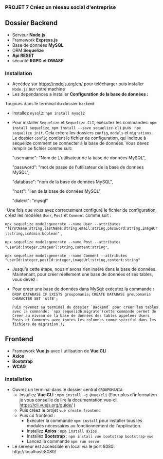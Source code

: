 ### PROJET 7 Créez un réseau social d'entreprise


## Dossier Backend

- Serveur **Node.js**
- Framework **Express.js**
- Base de données **MySQL**
- ORM **Sequelize**
- **Api RESET**
- sécurité **RGPD et OWASP**

### Installation

- Accédez sur https://nodejs.org/en/ pour télécharger puis installer `Node.js` sur votre machine
- Les dependances a installer 
**Configuration de la base de données :**

Toujours dans le terminal du dossier `backend`

- Installez `mysql2`: `npm install mysql2`
- Pour installer `Sequelize` et `Sequelize CLI`, exécutez les commandes: `npm install sequelize`, `npm install --save sequelize-cli` puis ` npx sequelize init`. Cela créera les dossiers `config`, `models` et `migrations`.
  Le dossier `config` contient le fichier de configuration, qui indique à sequelize comment se connecter à la base de données. Vous devez remplir ce fichier comme suit:

  "username": "Nom de L'utilisateur de la base de données MySQL",

  "password": "mot de passe de l'utilisateur de la base de données MySQL",

  "database": "nom de la base de données MySQL",

  "host": "lien de la base de données MySQL",

  "dialect": "mysql"

-Une fois que vous avez correctement configuré le fichier de configuration, créez les modèles `User`, `Post` et `Comment` comme suit :

`npx sequelize model:generate --name User --attributes "firstName:string,lastName:string,email:string,password:string,imageUrl:string,isAdmin:boolean"` ,

`npx sequelize model:generate --name Post --attributes "userId:integer,imageUrl:string,content:string"`,

`npx sequelize model:generate --name Comment --attributes "userId:integer,postId:integer,imageUrl:string,content:string"`

- Jusqu'à cette étape, nous n'avons rien inséré dans la base de données. Maintenant, pour créer réellement une base de données et ses tables, vous devez :


- Pour creer une base de données dans MySql: exécutez la commande : `DROP DATABASE IF EXISTS groupomania;` `CREATE DATABASE groupomania CHARACTER SET 'utf8'; `

      Puis revenez au terminal du dossier `Backend` pour créer les tables avec la commande: `npx sequelidb:migrate`(cette commande permet de Créer au niveau de la base de données des tables appelées Users Posts et Comments avec toutes les colonnes comme spécifié dans les fichiers de migration.);


## Frontend

- Framework **Vue.js** avec l'utilisation de **Vue CLI**
- **Axios**
- **Bootstrap**
- **WCAG**

### Installation

- Ouvrez un terminal dans le dossier central `GROUPOMANIA`:
  - Installez **Vue CLI** : `npm install -g @vue/cli` (Pour plus d'information je vous conseille de lire la documentation vue-cli https://cli.vuejs.org/guide/ )
  - Puis créez le projet `vue create frontend`
  - Puis cd frontend :
    - Exécuter la commande `npm install` pour installer tous les modules nécessaires au fonctionnement de l'application.
    - Installez **Axios** : `npm install axios`
    - Installez **Bootstrap** : `npm install vue bootstrap bootstrap-vue`
    - Lancez la commande `npm run serve`
- Le serveur est accessible en local via le port 8080: http://localhost:8080/
